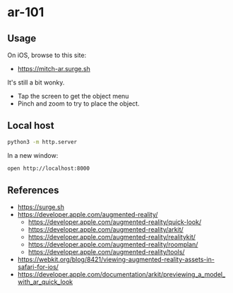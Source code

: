 ar-101
==

## Usage

On iOS, browse to this site:

* https://mitch-ar.surge.sh

It's still a bit wonky.

* Tap the screen to get the object menu
* Pinch and zoom to try to place the object.

## Local host

```sh
python3 -m http.server
```

In a new window:

```sh
open http://localhost:8000
```

## References

* https://surge.sh
* https://developer.apple.com/augmented-reality/
  * https://developer.apple.com/augmented-reality/quick-look/
  * https://developer.apple.com/augmented-reality/arkit/
  * https://developer.apple.com/augmented-reality/realitykit/
  * https://developer.apple.com/augmented-reality/roomplan/
  * https://developer.apple.com/augmented-reality/tools/
* https://webkit.org/blog/8421/viewing-augmented-reality-assets-in-safari-for-ios/
* https://developer.apple.com/documentation/arkit/previewing_a_model_with_ar_quick_look
